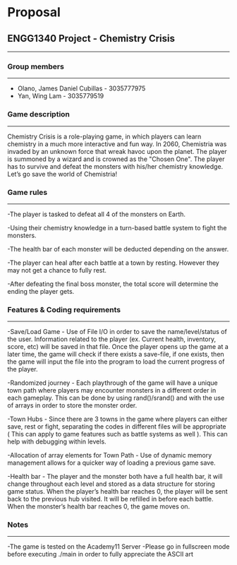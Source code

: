 # Proposal
## ENGG1340 Project - Chemistry Crisis
***
### Group members
---
- Olano, James Daniel Cubillas - 3035777975
- Yan, Wing Lam - 3035779519

### Game description
--- 
Chemistry Crisis is a role-playing game, in which players can learn chemistry in a much more interactive and fun way. In 2060, Chemistria was invaded by an unknown force that wreak havoc upon the planet. The player is summoned by a wizard and is crowned as the "Chosen One". The player has to survive and defeat the monsters with his/her chemistry knowledge. Let’s go save the world of Chemistria!

### Game rules
---
-The player is tasked to defeat all 4 of the monsters on Earth.

-Using their chemistry knowledge in a turn-based battle system to fight the monsters.

-The health bar of each monster will be deducted depending on the answer.

-The player can heal after each battle at a town by resting. However they may not get a chance to fully rest.

-After defeating the final boss monster, the total score will determine the ending the player gets.

### Features & Coding requirements
---
-Save/Load Game - Use of File I/O in order to save the name/level/status of the user. Information related to the player (ex. Current health, inventory, score, etc) will be saved in that file. Once the player opens up the game at a later time, the game will check if there exists a save-file, if one exists, then the game will input the file into the program to load the current progress of the player. 

-Randomized journey - Each playthrough of the game will have a unique town path where players may encounter monsters in a different order in each gameplay. This can be done by using rand()/srand() and with the use of arrays in order to store the monster order.

-Town Hubs - Since there are 3 towns in the game where players can either save, rest or fight, separating the codes in different files will be appropriate ( This can apply to game features such as battle systems as well ). This can help with debugging within levels.

-Allocation of array elements for Town Path - Use of dynamic memory management allows for a quicker way of loading a previous game save.

-Health bar - The player and the monster both have a full health bar, it will change throughout each level and stored as a data structure for storing game status. When the player’s health bar reaches 0, the player will be sent back to the previous hub visited. It will be refilled in before each battle. When the monster’s health bar reaches 0, the game moves on. 

### Notes
---
-The game is tested on the Academy11 Server
-Please go in fullscreen mode before executing ./main in order to fully appreciate the ASCII art

